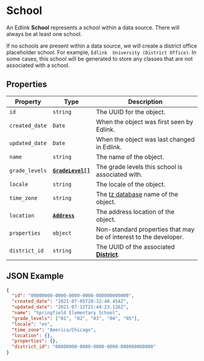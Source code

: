 # School
An Edlink **School** represents a school within a data source.
There will always be at least one school.

If no schools are present within a data source, we will create 
a district office placeholder school. For example, `Edlink 
University (District Office)`. In some cases, this school will
be generated to store any classes that are not associated with
a school.

## Properties
| Property | Type | Description |
| -------- | ---- | ----------- |
| `id` | `string` | The UUID for the object. |
| `created_date` | `Date` | When the object was first seen by Edlink. |
| `updated_date` | `Date` | When the object was last changed in Edlink. |
| `name` | `string` | The name of the object. |
| `grade_levels` | **[`GradeLevel[]`](enums/grade-level)** | The grade levels this school is associated with. |
| `locale` | `string` | The locale of the object. |
| `time_zone` | `string` | The [tz database](https://en.wikipedia.org/wiki/List_of_tz_database_time_zones) name of the object. |
| `location` | **[`Address`](address)** | The address location of the object.
| `properties` | `object` | Non-standard properties that may be of interest to the developer. |
| `district_id` | `string` | The UUID of the associated **[District](district)**. |

## JSON Example
```json
{
  "id": "00000000-0000-0000-0000-000000000000",
  "created_date": "2021-07-05T20:32:40.454Z",
  "updated_date": "2021-07-12T21:44:23.126Z",
  "name": "Springfield Elementary School",
  "grade_levels": ["01", "02", "03", "04", "05"],
  "locale": "en",
  "time_zone": "America/Chicago",
  "location": {},
  "properties": {},
  "district_id": "00000000-0000-0000-0000-000000000000"
}
```
